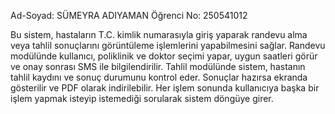 Ad-Soyad: SÜMEYRA ADIYAMAN
Öğrenci No: 250541012



Bu sistem, hastaların T.C. kimlik numarasıyla giriş yaparak randevu alma veya tahlil sonuçlarını görüntüleme işlemlerini yapabilmesini sağlar.
Randevu modülünde kullanıcı, poliklinik ve doktor seçimi yapar, uygun saatleri görür ve onay sonrası SMS ile bilgilendirilir.
Tahlil modülünde sistem, hastanın tahlil kaydını ve sonuç durumunu kontrol eder.
Sonuçlar hazırsa ekranda gösterilir ve PDF olarak indirilebilir.
Her işlem sonunda kullanıcıya başka bir işlem yapmak isteyip istemediği sorularak sistem döngüye girer.
